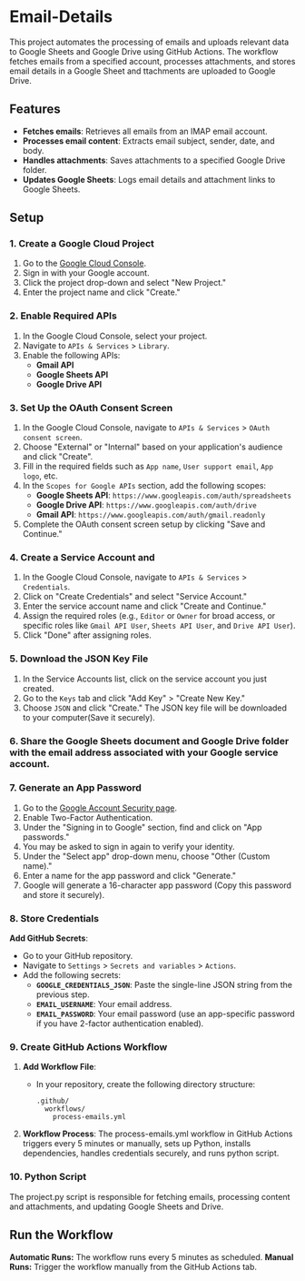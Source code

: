 # Email-Details

This project automates the processing of emails and uploads relevant data to Google Sheets and Google Drive using GitHub Actions. 
The workflow fetches emails from a specified account, processes attachments, and stores email details in a Google Sheet and ttachments are uploaded to Google Drive.

## Features

- **Fetches emails**: Retrieves all emails from an IMAP email account.
- **Processes email content**: Extracts email subject, sender, date, and body.
- **Handles attachments**: Saves attachments to a specified Google Drive folder.
- **Updates Google Sheets**: Logs email details and attachment links to Google Sheets.

## Setup

### 1. Create a Google Cloud Project
1. Go to the [Google Cloud Console](https://console.cloud.google.com/).
2. Sign in with your Google account.
3. Click the project drop-down and select "New Project."
4. Enter the project name and click "Create."

### 2. Enable Required APIs
1. In the Google Cloud Console, select your project.
2. Navigate to `APIs & Services` > `Library`.
3. Enable the following APIs:
   - **Gmail API**
   - **Google Sheets API**
   - **Google Drive API**

### 3. Set Up the OAuth Consent Screen
1. In the Google Cloud Console, navigate to `APIs & Services` > `OAuth consent screen`.
2. Choose "External" or "Internal" based on your application's audience and click "Create".
3. Fill in the required fields such as `App name`, `User support email`, `App logo`, etc.
4. In the `Scopes for Google APIs` section, add the following scopes:
   - **Google Sheets API**: `https://www.googleapis.com/auth/spreadsheets`
   - **Google Drive API**: `https://www.googleapis.com/auth/drive`
   - **Gmail API**: `https://www.googleapis.com/auth/gmail.readonly`
5. Complete the OAuth consent screen setup by clicking "Save and Continue."

### 4. Create a Service Account and 
1. In the Google Cloud Console, navigate to `APIs & Services` > `Credentials`.
2. Click on "Create Credentials" and select "Service Account."
3. Enter the service account name and click "Create and Continue."
4. Assign the required roles (e.g., `Editor` or `Owner` for broad access, or specific roles like `Gmail API User`, `Sheets API User`, and `Drive API User`).
5. Click "Done" after assigning roles.
   
### 5. Download the JSON Key File
1. In the Service Accounts list, click on the service account you just created.
2. Go to the `Keys` tab and click "Add Key" > "Create New Key."
3. Choose `JSON` and click "Create." The JSON key file will be downloaded to your computer(Save it securely).

### 6. Share the Google Sheets document and Google Drive folder with the email address associated with your Google service account.

### 7. Generate an App Password

1. Go to the [Google Account Security page](https://myaccount.google.com/security).
2. Enable Two-Factor Authentication. 
3. Under the "Signing in to Google" section, find and click on "App passwords."
4. You may be asked to sign in again to verify your identity.
5. Under the "Select app" drop-down menu, choose "Other (Custom name)."
6. Enter a name for the app password and click "Generate."
7. Google will generate a 16-character app password (Copy this password and store it securely).

### 8. Store Credentials

**Add GitHub Secrets**:
   - Go to your GitHub repository.
   - Navigate to `Settings` > `Secrets and variables` > `Actions`.
   - Add the following secrets:
     - **`GOOGLE_CREDENTIALS_JSON`**: Paste the single-line JSON string from the previous step.
     - **`EMAIL_USERNAME`**: Your email address.
     - **`EMAIL_PASSWORD`**: Your email password (use an app-specific password if you have 2-factor authentication enabled).

### 9. Create GitHub Actions Workflow

1. **Add Workflow File**:
   - In your repository, create the following directory structure:
     ```
     .github/
       workflows/
         process-emails.yml
     ```

2. **Workflow Process**:
   The process-emails.yml workflow in GitHub Actions triggers every 5 minutes or manually, sets up Python, installs dependencies, handles credentials securely, and runs python script.
   
### 10. Python Script
The project.py script is responsible for fetching emails, processing content and attachments, and updating Google Sheets and Drive.

## Run the Workflow

**Automatic Runs:** The workflow runs every 5 minutes as scheduled.
**Manual Runs:** Trigger the workflow manually from the GitHub Actions tab.

